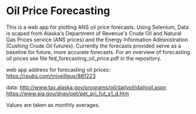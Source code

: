 # Oil Price Forecasting

This is a web app for plotting ANS oil price forecasts. Using Selenium, Data is scaped from Alaska's Department of Revenue's Crude Oil and Natural Gas Prices service (ANS prices) and the Energy Information Administration (Cushing Crude Oil futures). Currently the forecasts provided serve as a baseline for future, more accurate forecasts. For an overview of forecasting oil prices see file fed_forecasting_oil_price.pdf in the repository.

web app address for forecasting oil prices:
      https://rpubs.com/mjveilleux/861223

data: http://www.tax.alaska.gov/programs/oil/dailyoil/dailyoil.aspx
      https://www.eia.gov/dnav/pet/pet_pri_fut_s1_d.htm
      

Values are taken as monthly averages.
